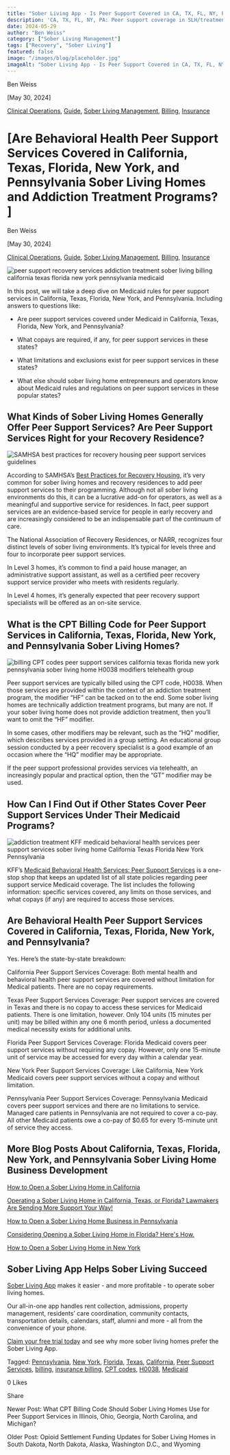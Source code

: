 ```yaml
---
title: "Sober Living App - Is Peer Support Covered in CA, TX, FL, NY, PA SLHs & Treatment Programs?"
description: 'CA, TX, FL, NY, PA: Peer support coverage in SLH/treatment programs? Explore funding & rules (May 2024) via the Sober Living App blog.'
date: 2024-05-29
author: "Ben Weiss"
category: ["Sober Living Management"]
tags: ["Recovery", "Sober Living"]
featured: false
image: "/images/blog/placeholder.jpg"
imageAlt: "Sober Living App - Is Peer Support Covered in CA, TX, FL, NY, PA SLHs & Treatment Programs?"
---
```


Ben Weiss

[May 30, 2024]

[Clinical Operations](/sober-living-app-blog/category/Clinical+Operations), [Guide](/sober-living-app-blog/category/Guide), [Sober Living Management](/sober-living-app-blog/category/Sober+Living+Management), [Billing](/sober-living-app-blog/category/Billing), [Insurance](/sober-living-app-blog/category/Insurance)

#  [Are Behavioral Health Peer Support Services Covered in California, Texas, Florida, New York, and Pennsylvania Sober Living Homes and Addiction Treatment Programs? ]

Ben Weiss

[May 30, 2024]

[Clinical Operations](/sober-living-app-blog/category/Clinical+Operations), [Guide](/sober-living-app-blog/category/Guide), [Sober Living Management](/sober-living-app-blog/category/Sober+Living+Management), [Billing](/sober-living-app-blog/category/Billing), [Insurance](/sober-living-app-blog/category/Insurance)

![peer support recovery services addiction treatment sober living billing california texas florida new york pennsylvania medicaid](/images/blog/are-behavioral-health-peer-support-services-covered-in-california-texas-florida-new-york-and-pennsylvania-sober-living-homes-and-addiction-treatment-programsnbsp/Screen_Shot_2024-05-29_at_9.02.35_PM.png)

In this post, we will take a deep dive on Medicaid rules for peer support services in California, Texas, Florida, New York, and Pennsylvania. Including answers to questions like: 

  * Are peer support services covered under Medicaid in California, Texas, Florida, New York, and Pennsylvania? 

  * What copays are required, if any, for peer support services in these states? 

  * What limitations and exclusions exist for peer support services in these states? 

  * What else should sober living home entrepreneurs and operators know about Medicaid rules and regulations on peer support services in these popular states? 

## What Kinds of Sober Living Homes Generally Offer Peer Support Services? Are Peer Support Services Right for your Recovery Residence? 

![SAMHSA best practices for recovery housing peer support services guidelines](/images/blog/are-behavioral-health-peer-support-services-covered-in-california-texas-florida-new-york-and-pennsylvania-sober-living-homes-and-addiction-treatment-programsnbsp/Screen_Shot_2024-05-29_at_9.02.44_PM.png)

According to SAMHSA’s [Best Practices for Recovery Housing](https://store.samhsa.gov/sites/default/files/pep23-10-00-002.pdf), it’s very common for sober living homes and recovery residences to add peer support services to their programming. Although not all sober living environments do this, it can be a lucrative add-on for operators, as well as a meaningful and supportive service for residences. In fact, peer support services are an evidence-based service for people in early recovery and are increasingly considered to be an indispensable part of the continuum of care. 

The National Association of Recovery Residences, or NARR, recognizes four distinct levels of sober living environments. It’s typical for levels three and four to incorporate peer support services. 

In Level 3 homes, it’s common to find a paid house manager, an administrative support assistant, as well as a certified peer recovery support service provider who meets with residents regularly. 

In Level 4 homes, it’s generally expected that peer recovery support specialists will be offered as an on-site service.

## What is the CPT Billing Code for Peer Support Services in California, Texas, Florida, New York, and Pennsylvania Sober Living Homes?

![billing CPT codes peer support services california texas florida new york pennsylvania sober living home H0038 modifiers telehealth group](/images/blog/are-behavioral-health-peer-support-services-covered-in-california-texas-florida-new-york-and-pennsylvania-sober-living-homes-and-addiction-treatment-programsnbsp/Screen_Shot_2024-05-29_at_9.02.51_PM.png)

Peer support services are typically billed using the CPT code, H0038. When those services are provided within the context of an addiction treatment program, the modifier “HF” can be tacked on to the end. Some sober living homes are technically addiction treatment programs, but many are not. If your sober living home does not provide addiction treatment, then you’ll want to omit the “HF” modifier. 

In some cases, other modifiers may be relevant, such as the “HQ” modifier, which describes services provided in a group setting. An educational group session conducted by a peer recovery specialist is a good example of an occasion where the “HQ” modifier may be appropriate. 

If the peer support professional provides services via telehealth, an increasingly popular and practical option, then the “GT” modifier may be used. 

## How Can I Find Out if Other States Cover Peer Support Services Under Their Medicaid Programs? 

![addiction treatment KFF medicaid behavioral health services peer support services sober living home California Texas Florida New York Pennsylvania](/images/blog/are-behavioral-health-peer-support-services-covered-in-california-texas-florida-new-york-and-pennsylvania-sober-living-homes-and-addiction-treatment-programsnbsp/Screen_Shot_2024-05-29_at_9.03.01_PM.png)

KFF’s [Medicaid Behavioral Health Services: Peer Support Services](https://www.kff.org/other/state-indicator/medicaid-behavioral-health-services-peer-support-services/?currentTimeframe=0&sortModel=%7B%22colId%22:%22Location%22,%22sort%22:%22asc%22%7D) is a one-stop shop that keeps an updated list of all state policies regarding peer support service Medicaid coverage. The list includes the following information: specific services covered, any limits on those services, and what copays (if any) are required to access those services. 

## Are Behavioral Health Peer Support Services Covered in California, Texas, Florida, New York, and Pennsylvania? 

Yes. Here’s the state-by-state breakdown: 

California Peer Support Services Coverage: Both mental health and behavioral health peer support services are covered without limitation for Medical patients. There are no copay requirements.

Texas Peer Support Services Coverage: Peer support services are covered in Texas and there is no copay to access these services for Medicaid patients. There is one limitation, however. Only 104 units (15 minutes per unit) may be billed within any one 6 month period, unless a documented medical necessity exists for additional units.  

Florida Peer Support Services Coverage: Florida Medicaid covers peer support services without requiring any copay. However, only one 15-minute unit of service may be accessed for every day within a calendar year. 

New York Peer Support Services Coverage: Like California, New York Medicaid covers peer support services without a copay and without limitation. 

Pennsylvania Peer Support Services Coverage: Pennsylvania Medicaid covers peer support services and there are no limitations to service. Managed care patients in Pennsylvania are not required to cover a co-pay. All other Medicaid patients owe a co-pay of $0.65 for every 15-minute unit of service they access. 

## More Blog Posts About California, Texas, Florida, New York, and Pennsylvania Sober Living Home Business Development

[How to Open a Sober Living Home in California](https://soberlivingapp.com/sober-living-app-blog/2021/5/11/how-to-open-a-sober-living-home-in-california)

[Operating a Sober Living Home in California, Texas, or Florida? Lawmakers Are Sending More Support Your Way! ](https://soberlivingapp.com/sober-living-app-blog/2022/8/3/operating-a-sober-living-home-in-california-texas-or-florida-lawmakers-are-sending-more-support-your-waynbsp)

[How to Open a Sober Living Home Business in Pennsylvania](https://soberlivingapp.com/sober-living-app-blog/2021/10/26/how-to-open-a-sober-living-home-business-in-pennsylvania)

[Considering Opening a Sober Living Home in Florida? Here's How.](https://soberlivingapp.com/sober-living-app-blog/2021/5/18/considering-opening-a-sober-living-home-in-florida-heres-how)

[How to Open a Sober Living Home in New York](https://soberlivingapp.com/sober-living-app-blog/2022/12/8/how-to-open-a-sober-living-home-in-new-york)

## Sober Living App Helps Sober Living Succeed 

[Sober Living App](/) makes it easier - and more profitable - to operate sober living homes. 

Our all-in-one app handles rent collection, admissions, property management, residents’ care coordination, community contacts, transportation details, calendars, staff, alumni and more - all from the convenience of your phone.  

[Claim your free trial today](https://behavehealth.com/get-started) and see why more sober living homes prefer the Sober Living App.

Tagged: [Pennsylvania](/sober-living-app-blog/tag/Pennsylvania), [New York](/sober-living-app-blog/tag/New+York), [Florida](/sober-living-app-blog/tag/Florida), [Texas](/sober-living-app-blog/tag/Texas), [California](/sober-living-app-blog/tag/California), [Peer Support Services](/sober-living-app-blog/tag/Peer+Support+Services), [billing](/sober-living-app-blog/tag/billing), [insurance billing](/sober-living-app-blog/tag/insurance+billing), [CPT codes](/sober-living-app-blog/tag/CPT+codes), [H0038](/sober-living-app-blog/tag/H0038), [Medicaid](/sober-living-app-blog/tag/Medicaid)

0 Likes

Share

Newer Post: What CPT Billing Code Should Sober Living Homes Use for Peer Support Services in Illinois, Ohio, Georgia, North Carolina, and Michigan?

Older Post: Opioid Settlement Funding Updates for Sober Living Homes in South Dakota, North Dakota, Alaska, Washington D.C., and Wyoming